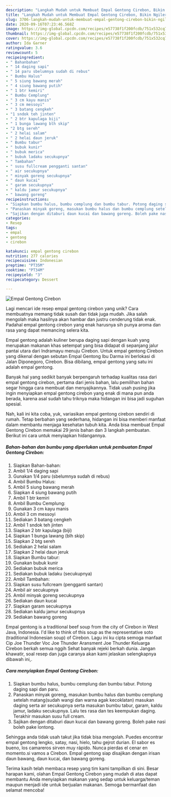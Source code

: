 ```yaml
---
description: "Langkah Mudah untuk Membuat Empal Gentong Cirebon, Bikin Ngiler"
title: "Langkah Mudah untuk Membuat Empal Gentong Cirebon, Bikin Ngiler"
slug: 3706-langkah-mudah-untuk-membuat-empal-gentong-cirebon-bikin-ngiler
date: 2020-09-16T07:23:46.568Z
image: https://img-global.cpcdn.com/recipes/e57738f1f200fcdb/751x532cq70/empal-gentong-cirebon-foto-resep-utama.jpg
thumbnail: https://img-global.cpcdn.com/recipes/e57738f1f200fcdb/751x532cq70/empal-gentong-cirebon-foto-resep-utama.jpg
cover: https://img-global.cpcdn.com/recipes/e57738f1f200fcdb/751x532cq70/empal-gentong-cirebon-foto-resep-utama.jpg
author: Ida Garner
ratingvalue: 3.6
reviewcount: 5
recipeingredient:
- " Bahanbahan"
- " 14 daging sapi"
- " 14 paru sbelumnya sudah di rebus"
- " Bumbu Halus"
- " 5 siung bawang merah"
- " 4 siung bawang putih"
- " 1 btr kemiri"
- " Bumbu Cemplung"
- " 3 cm kayu manis"
- " 3 cm messoyi"
- " 3 batang cengkeh"
- "1 sndok teh jinten"
- " 2 btr kapulaga biji"
- " 1 bunga lawang blh skip"
- "2 btg sereh"
- " 2 helai salam"
- " 2 helai daun jeruk"
- " Bumbu tabur"
- " bubuk kunir"
- " bubuk merica"
- " bubuk ladaku secukupnya"
- " Tambahan"
- " susu fullcream pengganti santan"
- " air secukupnya"
- " minyak goreng secukupnya"
- " daun kucai"
- " garam secukupnya"
- " kaldu jamur secukupnya"
- " bawang goreng"
recipeinstructions:
- "Siapkan bumbu halus, bumbu cemplung dan bumbu tabur. Potong daging sapi dan paru."
- "Panaskan minyak goreng, masukan bumbu halus dan bumbu cemplung setelah matang(sudah wangi dan warna agak kecoklatan) masukan daging serta air secukupnya serta masukan bumbu tabur, garam, kaldu jamur, ladaku secukupnya. Lalu tes rasa dan tes keempukan daging. Terakhir masukan susu full cream."
- "Sajikan dengan ditaburi daun kucai dan bawang goreng. Boleh pake nasi boleh pake lontong."
categories:
- Resep
tags:
- empal
- gentong
- cirebon

katakunci: empal gentong cirebon 
nutrition: 277 calories
recipecuisine: Indonesian
preptime: "PT35M"
cooktime: "PT34M"
recipeyield: "3"
recipecategory: Dessert

---
```



![Empal Gentong Cirebon](https://img-global.cpcdn.com/recipes/e57738f1f200fcdb/751x532cq70/empal-gentong-cirebon-foto-resep-utama.jpg)

Lagi mencari ide resep empal gentong cirebon yang unik? Cara membuatnya memang tidak susah dan tidak juga mudah. Jika salah mengolah maka hasilnya akan hambar dan justru cenderung tidak enak. Padahal empal gentong cirebon yang enak harusnya sih punya aroma dan rasa yang dapat memancing selera kita.

Empal gentong adalah kuliner berupa daging sapi dengan kuah yang merupakan makanan khas setempat yang bisa didapat di sepanjang jalur pantai utara dari Indramayu menuju Cirebon. Untuk empal gentong Cirebon yang dikenal dengan sebutan Empal Gentong Ibu Darma ini berlokasi di Jalan Diponegoro, Cirebon. Bisa dibilang, empal gentong yang satu ini adalah empal gentong.

Banyak hal yang sedikit banyak berpengaruh terhadap kualitas rasa dari empal gentong cirebon, pertama dari jenis bahan, lalu pemilihan bahan segar hingga cara membuat dan menyajikannya. Tidak usah pusing jika ingin menyiapkan empal gentong cirebon yang enak di mana pun anda berada, karena asal sudah tahu triknya maka hidangan ini bisa jadi suguhan spesial.


Nah, kali ini kita coba, yuk, variasikan empal gentong cirebon sendiri di rumah. Tetap berbahan yang sederhana, hidangan ini bisa memberi manfaat dalam membantu menjaga kesehatan tubuh kita. Anda bisa membuat Empal Gentong Cirebon memakai 29 jenis bahan dan 3 langkah pembuatan. Berikut ini cara untuk menyiapkan hidangannya.

<!--inarticleads1-->

##### Bahan-bahan dan bumbu yang diperlukan untuk pembuatan Empal Gentong Cirebon:

1. Siapkan  Bahan-bahan:
1. Ambil  1/4 daging sapi
1. Gunakan  1/4 paru (sbelumnya sudah di rebus)
1. Ambil  Bumbu Halus:
1. Ambil  5 siung bawang merah
1. Siapkan  4 siung bawang putih
1. Ambil  1 btr kemiri
1. Ambil  Bumbu Cemplung:
1. Gunakan  3 cm kayu manis
1. Ambil  3 cm messoyi
1. Sediakan  3 batang cengkeh
1. Ambil 1 sndok teh jinten
1. Siapkan  2 btr kapulaga (biji)
1. Siapkan  1 bunga lawang (blh skip)
1. Siapkan 2 btg sereh
1. Sediakan  2 helai salam
1. Siapkan  2 helai daun jeruk
1. Siapkan  Bumbu tabur:
1. Gunakan  bubuk kunir
1. Sediakan  bubuk merica
1. Sediakan  bubuk ladaku (secukupnya)
1. Ambil  Tambahan:
1. Siapkan  susu fullcream (pengganti santan)
1. Ambil  air secukupnya
1. Ambil  minyak goreng secukupnya
1. Sediakan  daun kucai
1. Siapkan  garam secukupnya
1. Sediakan  kaldu jamur secukupnya
1. Sediakan  bawang goreng


Empal gentong is a traditional beef soup from the city of Cirebon in West Java, Indonesia. I&#39;d like to think of this soup as the representative soto (traditional Indonesian soup) of Cirebon. Lagu ini ku cipta semoga manfaat Cip Joe Thunder Voc Joe Thunder Aransment Joe Thunder Keluarga Cirebon berkah semua nggih Sehat banyak rejeki berkah dunia. Jangan khawatir, soal resep dan juga caranya akan kami jelaskan selengkapnya dibawah ini,. 

<!--inarticleads2-->

##### Cara menyiapkan Empal Gentong Cirebon:

1. Siapkan bumbu halus, bumbu cemplung dan bumbu tabur. Potong daging sapi dan paru.
1. Panaskan minyak goreng, masukan bumbu halus dan bumbu cemplung setelah matang(sudah wangi dan warna agak kecoklatan) masukan daging serta air secukupnya serta masukan bumbu tabur, garam, kaldu jamur, ladaku secukupnya. Lalu tes rasa dan tes keempukan daging. Terakhir masukan susu full cream.
1. Sajikan dengan ditaburi daun kucai dan bawang goreng. Boleh pake nasi boleh pake lontong.


Sehingga anda tidak usah takut jika tidak bisa mengolah. Puedes encontrar empal gentong lengko, satay, nasi, hielo, tahu gejrot durian. El sabor es bueno, los camareros sirven muy rápido. Nunca pierdas el cenar en momento.si vamos a Cirebon. Empal gentong siap disajikan dengan irisan daun bawang, daun kucai, dan bawang goreng. 

Terima kasih telah membaca resep yang tim kami tampilkan di sini. Besar harapan kami, olahan Empal Gentong Cirebon yang mudah di atas dapat membantu Anda menyiapkan makanan yang sedap untuk keluarga/teman maupun menjadi ide untuk berjualan makanan. Semoga bermanfaat dan selamat mencoba!

